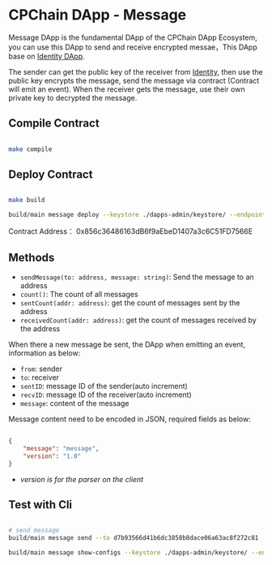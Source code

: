# CPChain DApp - Message

Message DApp is the fundamental DApp of the CPChain DApp Ecosystem, you can use this DApp to send and receive encrypted messae，This DApp base on [Identity DApp](https://github.com/CPChain/cpchain-dapps-identity).

The sender can get the public key of the receiver from [Identity]((https://github.com/CPChain/cpchain-dapps-identity)), then use the public key encrypts the message, send the message via contract (Contract will emit an event). When the receiver gets the message, use their own private key to decrypted the message.

## Compile Contract

```bash

make compile

```

## Deploy Contract

```bash

make build

build/main message deploy --keystore ./dapps-admin/keystore/ --endpoint http://52.220.174.168:8501

```

Contract Address： 0x856c36486163dB6f9aEbeD1407a3c6C51FD7566E

## Methods

+ `sendMessage(to: address, message: string)`: Send the message to an address
+ `count()`: The count of all messages
+ `sentCount(addr: address)`: get the count of messages sent by the address
+ `receivedCount(addr: address)`: get the count of messages received by the address

When there a new message be sent, the DApp when emitting an event, information as below:

+ `from`: sender
+ `to`: receiver
+ `sentID`: message ID of the sender(auto increment)
+ `recvID`: message ID of the receiver(auto increment)
+ `message`: content of the message

Message content need to be encoded in JSON, required fields as below:

```json

{
    "message": "message",
    "version": "1.0"
}

```

+ *version is for the parser on the client*

## Test with Cli

```bash

# send message
build/main message send --to d7b93566d41b6dc3858b8dace06a63ac8f272c81 --msg "HelloWorld" --keystore ./dapps-admin/keystore/ --endpoint http://52.220.174.168:8501 --contractaddr 0x856c36486163dB6f9aEbeD1407a3c6C51FD7566E

build/main message show-configs --keystore ./dapps-admin/keystore/ --endpoint http://52.220.174.168:8501 --contractaddr 0x856c36486163dB6f9aEbeD1407a3c6C51FD7566E

```
